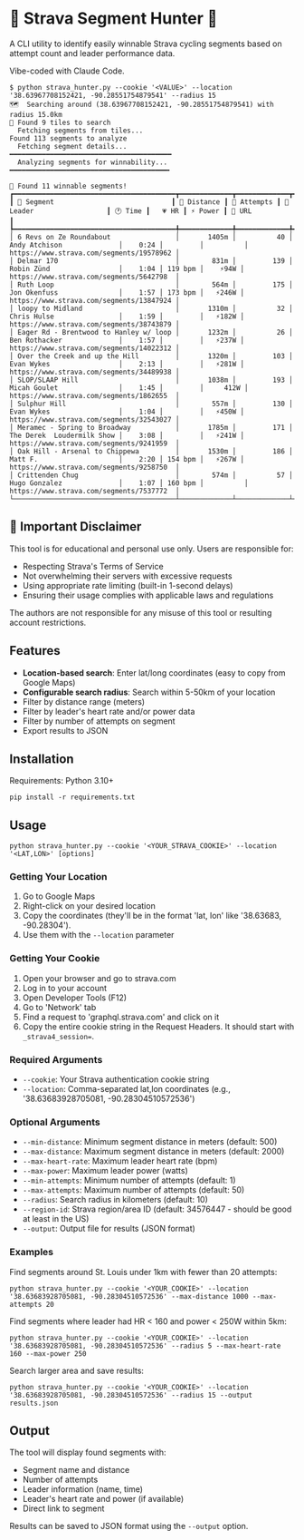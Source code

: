 # 🎯 Strava Segment Hunter 🚵

A CLI utility to identify easily winnable Strava cycling segments based on
attempt count and leader performance data.

Vibe-coded with Claude Code.

```console
$ python strava_hunter.py --cookie '<VALUE>' --location '38.63967708152421, -90.28551754879541' --radius 15
🗺️  Searching around (38.63967708152421, -90.28551754879541) with radius 15.0km
📍 Found 9 tiles to search
  Fetching segments from tiles...
Found 113 segments to analyze
  Fetching segment details...           ━━━━━━━━━━━━━━━━━━━━━━━━━━━━━━━━━━━━━━━━
  Analyzing segments for winnability... ━━━━━━━━━━━━━━━━━━━━━━━━━━━━━━━━━━━━━━━╸

🎯 Found 11 winnable segments!
┏━━━━━━━━━━━━━━━━━━━━━━━━━━━━━━━━━━━━━━━━┳━━━━━━━━━━━━━┳━━━━━━━━━━━━━┳━━━━━━━━━━━━━━━━━━━━━━━━━━━━┳━━━━━━━━━┳━━━━━━━━━┳━━━━━━━━━━┳━━━━━━━━━━━━━━━━━━━━━━━━━━━━━━━━━━━━━━━━━━┓
┃ 🏁 Segment                             ┃ 📏 Distance ┃ 👥 Attempts ┃ 🥇 Leader                  ┃ 🕐 Time ┃   💗 HR ┃ ⚡ Power ┃ 🔗 URL                                   ┃
┡━━━━━━━━━━━━━━━━━━━━━━━━━━━━━━━━━━━━━━━━╇━━━━━━━━━━━━━╇━━━━━━━━━━━━━╇━━━━━━━━━━━━━━━━━━━━━━━━━━━━╇━━━━━━━━━╇━━━━━━━━━╇━━━━━━━━━━╇━━━━━━━━━━━━━━━━━━━━━━━━━━━━━━━━━━━━━━━━━━┩
│ 6 Revs on Ze Roundabout                │       1405m │          40 │ Andy Atchison              │    0:24 │         │          │ https://www.strava.com/segments/19578962 │
│ Delmar 170                             │        831m │         139 │ Robin Zünd                 │    1:04 │ 119 bpm │    ⚡94W │ https://www.strava.com/segments/5642798  │
│ Ruth Loop                              │        564m │         175 │ Jon Okenfuss               │    1:57 │ 173 bpm │   ⚡246W │ https://www.strava.com/segments/13847924 │
│ loopy to Midland                       │       1310m │          32 │ Chris Hulse                │    1:59 │         │   ⚡182W │ https://www.strava.com/segments/38743879 │
│ Eager Rd - Brentwood to Hanley w/ loop │       1232m │          26 │ Ben Rothacker              │    1:57 │         │   ⚡237W │ https://www.strava.com/segments/14022312 │
│ Over the Creek and up the Hill         │       1320m │         103 │ Evan Wykes                 │    2:13 │         │   ⚡281W │ https://www.strava.com/segments/34489938 │
│ SLOP/SLAAP Hill                        │       1038m │         193 │ Micah Goulet               │    1:45 │         │     412W │ https://www.strava.com/segments/1862655  │
│ Sulphur Hill                           │        557m │         130 │ Evan Wykes                 │    1:04 │         │   ⚡450W │ https://www.strava.com/segments/32543027 │
│ Meramec - Spring to Broadway           │       1785m │         171 │ The Derek  Loudermilk Show │    3:08 │         │   ⚡241W │ https://www.strava.com/segments/9241959  │
│ Oak Hill - Arsenal to Chippewa         │       1530m │         186 │ Matt F.                    │    2:20 │ 154 bpm │   ⚡267W │ https://www.strava.com/segments/9258750  │
│ Crittenden Chug                        │        574m │          57 │ Hugo Gonzalez              │    1:07 │ 160 bpm │          │ https://www.strava.com/segments/7537772  │
└────────────────────────────────────────┴─────────────┴─────────────┴────────────────────────────┴─────────┴─────────┴──────────┴──────────────────────────────────────────┘
```

## 🚨 Important Disclaimer

This tool is for educational and personal use only. Users are responsible for:
- Respecting Strava's Terms of Service
- Not overwhelming their servers with excessive requests
- Using appropriate rate limiting (built-in 1-second delays)
- Ensuring their usage complies with applicable laws and regulations

The authors are not responsible for any misuse of this tool or resulting account restrictions.

## Features

- **Location-based search**: Enter lat/long coordinates (easy to copy from Google Maps)
- **Configurable search radius**: Search within 5-50km of your location
- Filter by distance range (meters)
- Filter by leader's heart rate and/or power data
- Filter by number of attempts on segment
- Export results to JSON

## Installation

Requirements: Python 3.10+

```console
pip install -r requirements.txt
```

## Usage

```console
python strava_hunter.py --cookie '<YOUR_STRAVA_COOKIE>' --location '<LAT,LON>' [options]
```

### Getting Your Location

1. Go to Google Maps
2. Right-click on your desired location
3. Copy the coordinates (they'll be in the format 'lat, lon' like '38.63683, -90.28304').
4. Use them with the `--location` parameter

### Getting Your Cookie

1. Open your browser and go to strava.com
2. Log in to your account
3. Open Developer Tools (F12)
4. Go to 'Network' tab
5. Find a request to 'graphql.strava.com' and click on it
6. Copy the entire cookie string in the Request Headers. It should start with `_strava4_session=`.

### Required Arguments

- `--cookie`: Your Strava authentication cookie string
- `--location`: Comma-separated lat,lon coordinates (e.g., '38.63683928705081, -90.28304510572536')

### Optional Arguments

- `--min-distance`: Minimum segment distance in meters (default: 500)
- `--max-distance`: Maximum segment distance in meters (default: 2000)
- `--max-heart-rate`: Maximum leader heart rate (bpm)
- `--max-power`: Maximum leader power (watts)
- `--min-attempts`: Minimum number of attempts (default: 1)
- `--max-attempts`: Maximum number of attempts (default: 50)
- `--radius`: Search radius in kilometers (default: 10)
- `--region-id`: Strava region/area ID (default: 34576447 - should be good at least in the US)
- `--output`: Output file for results (JSON format)

### Examples

Find segments around St. Louis under 1km with fewer than 20 attempts:
```console
python strava_hunter.py --cookie '<YOUR_COOKIE>' --location '38.63683928705081, -90.28304510572536' --max-distance 1000 --max-attempts 20
```

Find segments where leader had HR < 160 and power < 250W within 5km:
```console
python strava_hunter.py --cookie '<YOUR_COOKIE>' --location '38.63683928705081, -90.28304510572536' --radius 5 --max-heart-rate 160 --max-power 250
```

Search larger area and save results:
```console
python strava_hunter.py --cookie '<YOUR_COOKIE>' --location '38.63683928705081, -90.28304510572536' --radius 15 --output results.json
```

## Output

The tool will display found segments with:
- Segment name and distance
- Number of attempts
- Leader information (name, time)
- Leader's heart rate and power (if available)
- Direct link to segment

Results can be saved to JSON format using the `--output` option.
